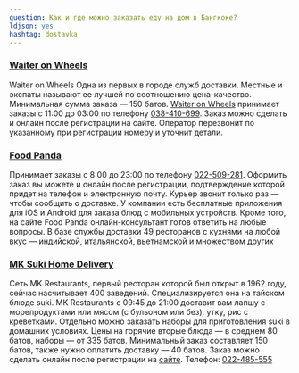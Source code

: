 ```yaml
---
question: Как и где можно заказать еду на дом в Бангкоке?
ldjson: yes
hashtag: dostavka
---
```


### [Waiter оn Wheels](http://www.wowpattaya.com/)

Waiter оn Wheels Одна из первых в городе служб доставки. Местные и экспаты называют ее лучшей по соотношению цена-качество. Минимальная сумма заказа  — 150 батов. [Waiter оn Wheels](http://www.wowpattaya.com/)
принимает заказы с 11:00 до 03:00 по телефону [038-410-699](tel:038-410-699). Заказ можно сделать и онлайн после регистрации на сайте. Оператор перезвонит по указанному при регистрации номеру и уточнит детали.

### [Food Panda](http://www.foodpanda.co.th/) 

Принимает заказы с 8:00 до 23:00 по телефону [022-509-281](tel:022-509-281). Оформить заказ вы можете и онлайн после регистрации, подтверждение которой придет на телефон и электронную почту. Курьер звонит только раз — чтобы сообщить о доставке. У компании есть бесплатные приложения для iOS и Android для заказа блюд с мобильных устройств. Кроме того, на сайте Food Panda онлайн-консультант готов ответить на любые вопросы. В базе службы доставки 49 ресторанов с кухнями на любой вкус — индийской, итальянской, вьетнамской и множеством других


### [MK Suki Home Delivery](http://www.mkrestaurant.com/en/delivery)

Сеть MK Restaurants, первый ресторан которой был открыт в 1962 году, сейчас насчитывает 400 заведений. Специализируется она на тайском блюде suki. 
MK Restaurants с 09:45 до 21:00 доставит вам лапшу с морепродуктами или мясом (с бульоном или без), утку, рис с креветками. Отдельно можно заказать наборы для приготовления suki в домашних условиях. Цены на горячие вторые блюда — в среднем 80 батов, наборы — от 335 батов. Минимальный заказ составляет 150 батов, также нужно оплатить доставку — 40 батов.  Заказ можно сделать онлайн после регистрации на [сайте](http://www.mkrestaurant.com/en/delivery). Телефон: [022-485-555](tel:022-485-555)

